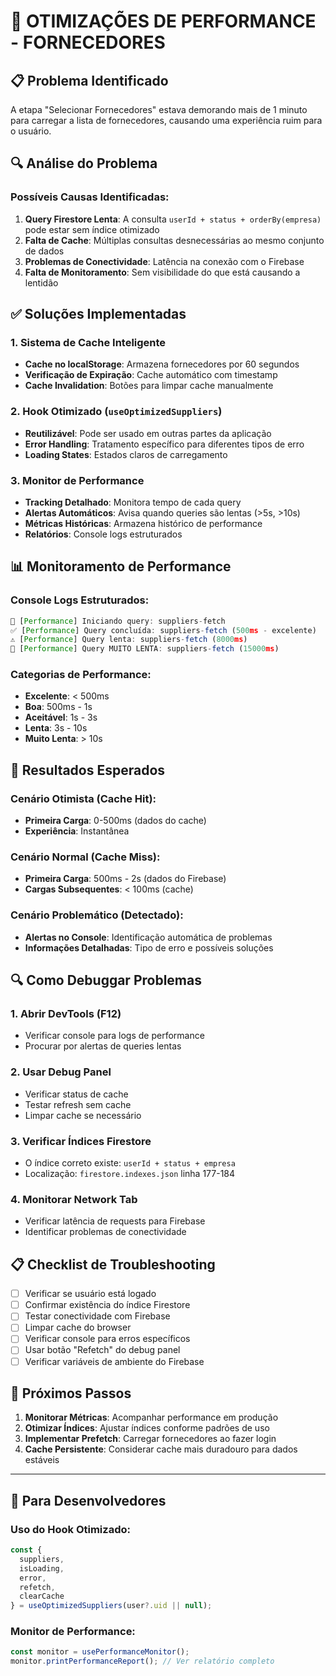 # 🚀 OTIMIZAÇÕES DE PERFORMANCE - FORNECEDORES

## 📋 Problema Identificado

A etapa "Selecionar Fornecedores" estava demorando mais de 1 minuto para carregar a lista de fornecedores, causando uma experiência ruim para o usuário.

## 🔍 Análise do Problema

### Possíveis Causas Identificadas:
1. **Query Firestore Lenta**: A consulta `userId + status + orderBy(empresa)` pode estar sem índice otimizado
2. **Falta de Cache**: Múltiplas consultas desnecessárias ao mesmo conjunto de dados
3. **Problemas de Conectividade**: Latência na conexão com o Firebase
4. **Falta de Monitoramento**: Sem visibilidade do que está causando a lentidão

## ✅ Soluções Implementadas

### 1. Sistema de Cache Inteligente
- **Cache no localStorage**: Armazena fornecedores por 60 segundos
- **Verificação de Expiração**: Cache automático com timestamp
- **Cache Invalidation**: Botões para limpar cache manualmente

### 2. Hook Otimizado (`useOptimizedSuppliers`)
- **Reutilizável**: Pode ser usado em outras partes da aplicação
- **Error Handling**: Tratamento específico para diferentes tipos de erro
- **Loading States**: Estados claros de carregamento

### 3. Monitor de Performance
- **Tracking Detalhado**: Monitora tempo de cada query
- **Alertas Automáticos**: Avisa quando queries são lentas (>5s, >10s)
- **Métricas Históricas**: Armazena histórico de performance
- **Relatórios**: Console logs estruturados



## 📊 Monitoramento de Performance

### Console Logs Estruturados:
```javascript
🏁 [Performance] Iniciando query: suppliers-fetch
✅ [Performance] Query concluída: suppliers-fetch (500ms - excelente)
⚠️ [Performance] Query lenta: suppliers-fetch (8000ms)
🚨 [Performance] Query MUITO LENTA: suppliers-fetch (15000ms)
```

### Categorias de Performance:
- **Excelente**: < 500ms
- **Boa**: 500ms - 1s
- **Aceitável**: 1s - 3s
- **Lenta**: 3s - 10s
- **Muito Lenta**: > 10s

## 🎯 Resultados Esperados

### Cenário Otimista (Cache Hit):
- **Primeira Carga**: 0-500ms (dados do cache)
- **Experiência**: Instantânea

### Cenário Normal (Cache Miss):
- **Primeira Carga**: 500ms - 2s (dados do Firebase)
- **Cargas Subsequentes**: < 100ms (cache)

### Cenário Problemático (Detectado):
- **Alertas no Console**: Identificação automática de problemas
- **Informações Detalhadas**: Tipo de erro e possíveis soluções

## 🔍 Como Debuggar Problemas

### 1. Abrir DevTools (F12)
- Verificar console para logs de performance
- Procurar por alertas de queries lentas

### 2. Usar Debug Panel
- Verificar status de cache
- Testar refresh sem cache
- Limpar cache se necessário

### 3. Verificar Índices Firestore
- O índice correto existe: `userId + status + empresa`
- Localização: `firestore.indexes.json` linha 177-184

### 4. Monitorar Network Tab
- Verificar latência de requests para Firebase
- Identificar problemas de conectividade

## 📋 Checklist de Troubleshooting

- [ ] Verificar se usuário está logado
- [ ] Confirmar existência do índice Firestore
- [ ] Testar conectividade com Firebase
- [ ] Limpar cache do browser
- [ ] Verificar console para erros específicos
- [ ] Usar botão "Refetch" do debug panel
- [ ] Verificar variáveis de ambiente do Firebase

## 🚀 Próximos Passos

1. **Monitorar Métricas**: Acompanhar performance em produção
2. **Otimizar Índices**: Ajustar índices conforme padrões de uso
3. **Implementar Prefetch**: Carregar fornecedores ao fazer login
4. **Cache Persistente**: Considerar cache mais duradouro para dados estáveis

---

## 📖 Para Desenvolvedores

### Uso do Hook Otimizado:
```typescript
const { 
  suppliers, 
  isLoading, 
  error,
  refetch,
  clearCache 
} = useOptimizedSuppliers(user?.uid || null);
```

### Monitor de Performance:
```typescript
const monitor = usePerformanceMonitor();
monitor.printPerformanceReport(); // Ver relatório completo
```